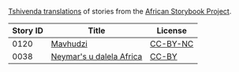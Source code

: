 [Tshivenda translations](http://africanstorybook.org/language/tshivenda) of stories from the [African Storybook Project](http://africanstorybook.org).

Story ID | Title | License
-------- | ----- | -------
0120 | [Mavhudzi](http://africanstorybook.org/stories/mavhudzi-0) | [CC-BY-NC](http://creativecommons.org/licenses/by-nc/3.0/)
0038 | [Neymar's u dalela Africa](http://africanstorybook.org/stories/neymars-u-dalela-africa) | [CC-BY](https://creativecommons.org/licenses/by/3.0/)
